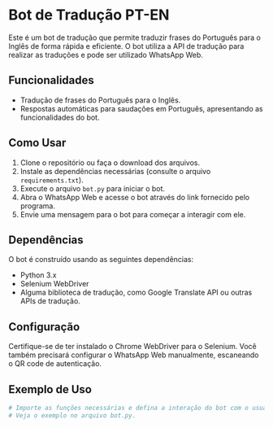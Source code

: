 # Bot de Tradução PT-EN

Este é um bot de tradução que permite traduzir frases do Português para o Inglês de forma rápida e eficiente. O bot utiliza a API de tradução para realizar as traduções e pode ser utilizado WhatsApp Web.

## Funcionalidades

- Tradução de frases do Português para o Inglês.
- Respostas automáticas para saudações em Português, apresentando as funcionalidades do bot.

## Como Usar

1. Clone o repositório ou faça o download dos arquivos.
2. Instale as dependências necessárias (consulte o arquivo `requirements.txt`).
3. Execute o arquivo `bot.py` para iniciar o bot.
4. Abra o WhatsApp Web e acesse o bot através do link fornecido pelo programa.
5. Envie uma mensagem para o bot para começar a interagir com ele.

## Dependências

O bot é construído usando as seguintes dependências:

- Python 3.x
- Selenium WebDriver
- Alguma biblioteca de tradução, como Google Translate API ou outras APIs de tradução.

## Configuração

Certifique-se de ter instalado o Chrome WebDriver para o Selenium. Você também precisará configurar o WhatsApp Web manualmente, escaneando o QR code de autenticação.

## Exemplo de Uso

```python
# Importe as funções necessárias e defina a interação do bot com o usuário.
# Veja o exemplo no arquivo bot.py.
